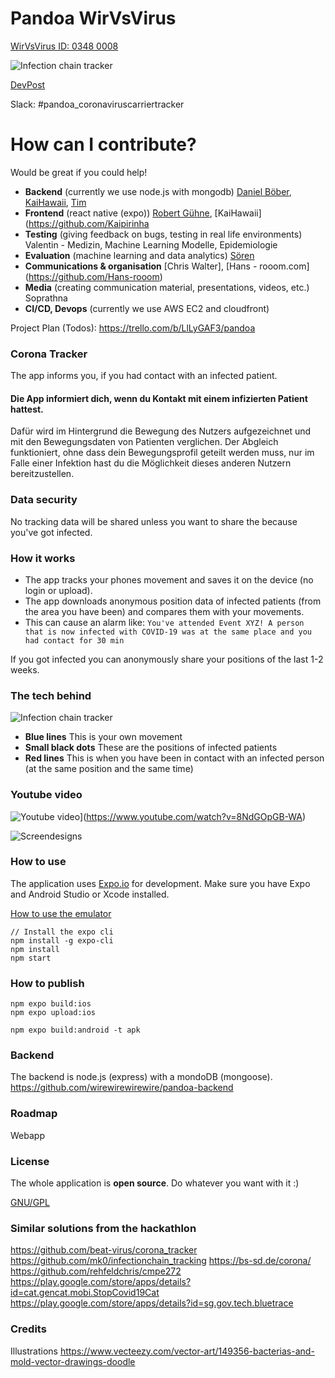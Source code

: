 # Pandoa WirVsVirus

[WirVsVirus ID: 0348 0008](thttps://airtable.com/shrs71ccUVKyvLlUA/tbl6Br4W3IyPGk1jt/viw7AlEju6qFtXJqL?blocks=hide)

![Infection chain tracker](https://raw.githubusercontent.com/wirewirewirewire/pandoa/master/assets/images/infection-chain-tracker.png)

[DevPost](https://devpost.com/software/08_pandoa-corona-virus-tracker)

Slack: #pandoa_coronaviruscarriertracker

# How can I contribute?

Would be great if you could help!

- **Backend** (currently we use node.js with mongodb) [Daniel Böber](https://github.com/smarthomeagentur), [KaiHawaii](https://github.com/Kaipirinha), [Tim](https://github.com/pr1zm)
- **Frontend** (react native (expo)) [Robert Gühne](https://github.com/Utzel-Butzel), [KaiHawaii](https://github.com/Kaipirinha
- **Testing** (giving feedback on bugs, testing in real life environments) Valentin - Medizin, Machine Learning Modelle, Epidemiologie
- **Evaluation** (machine learning and data analytics) [Sören](https://github.com/soerili)
- **Communications & organisation** [Chris Walter], [Hans - rooom.com] (https://github.com/Hans-rooom) 
- **Media** (creating communication material, presentations, videos, etc.) Soprathna
- **CI/CD, Devops** (currently we use AWS EC2 and cloudfront)

Project Plan (Todos): https://trello.com/b/LlLyGAF3/pandoa

### Corona Tracker

The app informs you, if you had contact with an infected patient.

#### Die App informiert dich, wenn du Kontakt mit einem infizierten Patient hattest.

Dafür wird im Hintergrund die Bewegung des Nutzers aufgezeichnet und mit den Bewegungsdaten von Patienten verglichen.
Der Abgleich funktioniert, ohne dass dein Bewegungsprofil geteilt werden muss, nur im Falle einer Infektion hast du die Möglichkeit dieses anderen Nutzern bereitzustellen.

### Data security

No tracking data will be shared unless you want to share the because you've got infected.

### How it works

- The app tracks your phones movement and saves it on the device (no login or upload).
- The app downloads anonymous position data of infected patients (from the area you have been) and compares them with your movements.
- This can cause an alarm like: `You've attended Event XYZ! A person that is now infected with COVID-19 was at the same place and you had contact for 30 min`

If you got infected you can anonymously share your positions of the last 1-2 weeks.

### The tech behind

![Infection chain tracker](https://raw.githubusercontent.com/wirewirewirewire/pandoa/master/assets/images/how-it-works.png)

- **Blue lines** This is your own movement
- **Small black dots** These are the positions of infected patients
- **Red lines** This is when you have been in contact with an infected person (at the same position and the same time)

### Youtube video
![Youtube video](https://i.ytimg.com/vi/8NdGOpGB-WA/maxresdefault.jpg)](https://www.youtube.com/watch?v=8NdGOpGB-WA)

![Screendesigns](https://challengepost-s3-challengepost.netdna-ssl.com/photos/production/software_photos/000/972/815/datas/gallery.jpg)

### How to use

The application uses [Expo.io](https://expo.io/) for development. Make sure you have Expo and Android Studio or Xcode installed.

[How to use the emulator](https://docs.expo.io/versions/latest/workflow/android-studio-emulator/)

```
// Install the expo cli
npm install -g expo-cli
npm install
npm start
```

### How to publish

```
npm expo build:ios
npm expo upload:ios
```

```
npm expo build:android -t apk
```

### Backend

The backend is node.js (express) with a mondoDB (mongoose).
https://github.com/wirewirewirewire/pandoa-backend

### Roadmap

Webapp

### License

The whole application is **open source**. Do whatever you want with it :)

[GNU/GPL](https://github.com/wirewirewirewire/pandoa/blob/master/LICENSE)

### Similar solutions from the hackathlon

https://github.com/beat-virus/corona_tracker
https://github.com/mk0/infectionchain_tracking
https://bs-sd.de/corona/
https://github.com/rehfeldchris/cmpe272
https://play.google.com/store/apps/details?id=cat.gencat.mobi.StopCovid19Cat
https://play.google.com/store/apps/details?id=sg.gov.tech.bluetrace

### Credits

Illustrations
https://www.vecteezy.com/vector-art/149356-bacterias-and-mold-vector-drawings-doodle
````
